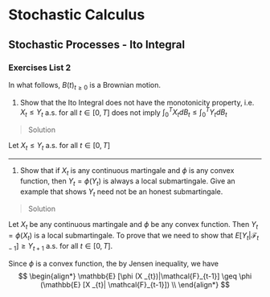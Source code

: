 # Stochastic Calculus
## Stochastic Processes - Ito Integral

### Exercises List 2

In what follows, $B (t) _{t \geq 0}$ is a Brownian motion.

1. Show that the Ito Integral does not have the monotonicity property, i.e. $X _{t} \leq Y _{t}$ a.s. for all $t \in [0,T]$ does not imply $\int_{0}^{T} X _{t}dB _{t} \leq  \int_{0}^{T} Y _{t} dB _{t}$ 

> Solution

Let $X _{t} \leq Y _{t}$ a.s. for all $t \in [0,T]$

----------
1. Show that if $X _{t}$ is any continuous martingale and $\phi$ is any convex function, then $Y _{t} = \phi (Y _{t})$ is always a local submartingale. Give an example that shows $Y _{t}$ need not be an honest submartingale.

> Solution

Let $X _{t}$ be any continuous martingale and $\phi$ be any convex function. Then $Y _{t} = \phi (X _{t})$ is a local submartingale. To prove that we need to show that $E [Y _{t}|\mathcal{F}_{t-1}] \geq Y _{t+1}$ a.s. for all $t \in [0,T]$.

Since $\phi$ is a convex function, the by Jensen inequality, we have
$$
\begin{align*}
	\mathbb{E} [\phi (X _{t})|\mathcal{F}_{t-1}] \geq \phi (\mathbb{E} [X _{t}| \mathcal{F}_{t-1}]) \\
\end{align*}
$$
